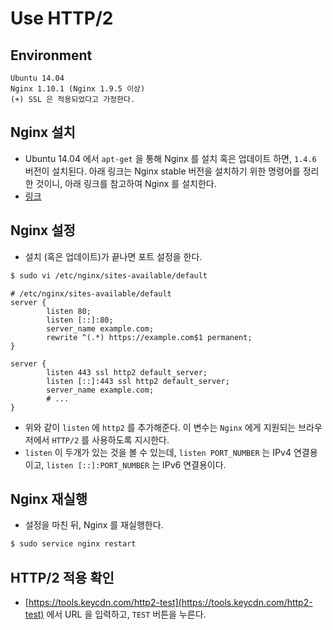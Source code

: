 # Use HTTP/2

## Environment
```
Ubuntu 14.04
Nginx 1.10.1 (Nginx 1.9.5 이상)
(+) SSL 은 적용되었다고 가정한다.
```

## Nginx 설치
- Ubuntu 14.04 에서 `apt-get` 을 통해 Nginx 를 설치 혹은 업데이트 하면, `1.4.6` 버전이 설치된다. 아래 링크는 Nginx stable 버전을 설치하기 위한 명령어를 정리한 것이니, 아래 링크를 참고하여 Nginx 를 설치한다.
- [링크](https://github.com/wonism/TIL/tree/master/back-end/nginx/update-nginx)

## Nginx 설정
- 설치 (혹은 업데이트)가 끝나면 포트 설정을 한다.
```sh
$ sudo vi /etc/nginx/sites-available/default
```

```
# /etc/nginx/sites-available/default
server {
        listen 80;
        listen [::]:80;
        server_name example.com;
        rewrite ^(.*) https://example.com$1 permanent;
}

server {
        listen 443 ssl http2 default_server;
        listen [::]:443 ssl http2 default_server;
        server_name example.com;
        # ...
}
```
- 위와 같이 `listen` 에 `http2` 를 추가해준다. 이 변수는 `Nginx` 에게 지원되는 브라우저에서 `HTTP/2` 를 사용하도록 지시한다.
- `listen` 이 두개가 있는 것을 볼 수 있는데, `listen PORT_NUMBER` 는 IPv4 연결용이고, `listen [::]:PORT_NUMBER` 는 IPv6 연결용이다.

## Nginx 재실행
- 설정을 마친 뒤, Nginx 를 재실행한다.
```sh
$ sudo service nginx restart
```

## HTTP/2 적용 확인
- [https://tools.keycdn.com/http2-test](https://tools.keycdn.com/http2-test) 에서 URL 을 입력하고, `TEST` 버튼을 누른다.

